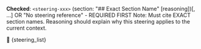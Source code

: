 **Checked**: `<steering-xxx>` (section: "## Exact Section Name" [reasoning])[, ...] OR "No steering reference" - REQUIRED FIRST
Note: Must cite EXACT section names. Reasoning should explain why this steering applies to the current context.

🧠 {steering_list}
